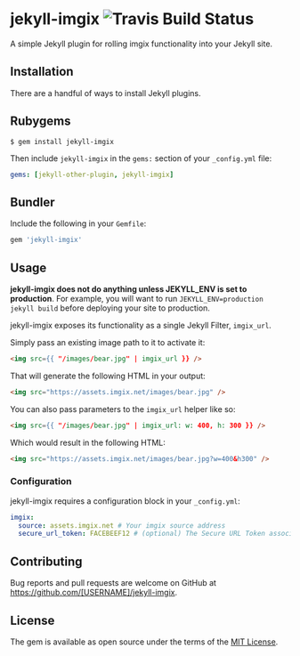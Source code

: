 # jekyll-imgix ![Travis Build Status](https://travis-ci.org/imgix/jekyll-imgix.svg)

A simple Jekyll plugin for rolling imgix functionality into your Jekyll site.

## Installation

There are a handful of ways to install Jekyll plugins.

## Rubygems

```
$ gem install jekyll-imgix
```

Then include `jekyll-imgix` in the `gems:` section of your `_config.yml` file:

```yaml
gems: [jekyll-other-plugin, jekyll-imgix]
```

## Bundler

Include the following in your `Gemfile`:

```ruby
gem 'jekyll-imgix'
```

## Usage

**jekyll-imgix does not do anything unless JEKYLL_ENV is set to production**. For example,
you will want to run `JEKYLL_ENV=production jekyll build` before deploying your site to
production.

jekyll-imgix exposes its functionality as a single Jekyll Filter, `imgix_url`.

Simply pass an existing image path to it to activate it:

```html
<img src={{ "/images/bear.jpg" | imgix_url }} />
```

That will generate the following HTML in your output:

```html
<img src="https://assets.imgix.net/images/bear.jpg" />
```

You can also pass parameters to the `imgix_url` helper like so:

```html
<img src={{ "/images/bear.jpg" | imgix_url: w: 400, h: 300 }} />
```

Which would result in the following HTML:

```html
<img src="https://assets.imgix.net/images/bear.jpg?w=400&h300" />
```

### Configuration

jekyll-imgix requires a configuration block in your `_config.yml`:

```yaml
imgix:
  source: assets.imgix.net # Your imgix source address
  secure_url_token: FACEBEEF12 # (optional) The Secure URL Token associated with your source
```

## Contributing

Bug reports and pull requests are welcome on GitHub at https://github.com/[USERNAME]/jekyll-imgix.


## License

The gem is available as open source under the terms of the [MIT License](http://opensource.org/licenses/MIT).

